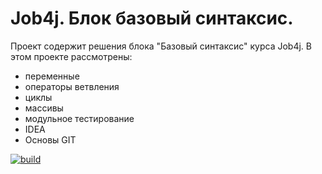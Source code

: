 # Job4j. Блок базовый синтаксис.

Проект содержит решения блока "Базовый синтаксис" курса Job4j. В этом проекте рассмотрены:

- переменные
- операторы ветвления
- циклы
- массивы
- модульное тестирование
- IDEA
- Основы GIT

[![build](https://github.com/SergeyPoletaev/job4j_elementary/workflows/build/badge.svg)](https://github.com/SergeyPoletaev/job4j_elementary/actions)
